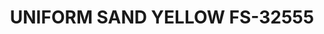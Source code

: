 ---
layout: product
title: "UNIFORM SAND YELLOW FS-32555"
price: "300" 
desc: "Akrilna boja 17mL - Metalik"
img_path: "/assets/img/AMMOF510.webp"
brand: "AMMO"
available: false
special_offer: false
new: false
soon: false
cat: "020000"
subcat: "020100"
subsubcat: "020101"
sifra: "AMMOF510"
popular: false
spec: false
---